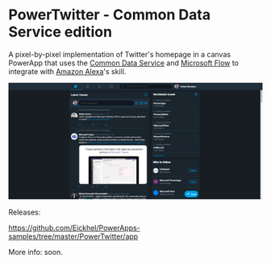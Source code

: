 # PowerTwitter - Common Data Service edition

A pixel-by-pixel implementation of Twitter's homepage in a canvas PowerApp that uses the [Common Data Service](https://docs.microsoft.com/en-us/powerapps/maker/common-data-service/data-platform-intro) and [Microsoft Flow](https://docs.microsoft.com/en-us/flow/getting-started) to integrate with [Amazon Alexa](https://developer.amazon.com/alexa)'s skill.

![PowerTwitter](/PowerTwitter/images/PowerTwitterCDS.png)

Releases:

https://github.com/Eickhel/PowerApps-samples/tree/master/PowerTwitter/app

More info: soon.
